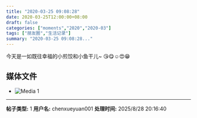 ```yaml
---
title: "2020-03-25 09:08:28"
date: 2020-03-25T12:00:00+08:00
draft: false
categories: ["moments","2020","2020-03"]
tags: ["朋友圈","生活记录"]
summary: "2020-03-25 09:08:28..."
---
```


今天是一如既往幸福的小煎饺和小鱼干儿~
😘😋☺️😍😁

## 媒体文件

- ![Media 1](/Moments/photos/2020-03-25/202003250908280.jpg)

---

**帖子类型:** 1
**用户名:** chenxueyuan001
**处理时间:** 2025/8/28 20:16:40